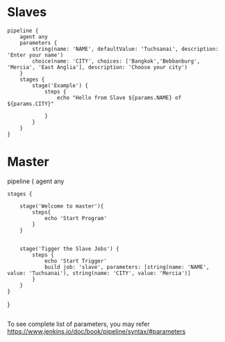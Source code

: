 # Slaves

```
pipeline {
    agent any
    parameters {
        string(name: 'NAME', defaultValue: 'Tuchsanai', description: 'Enter your name')
        choice(name: 'CITY', choices: ['Bangkok','Bebbanburg', 'Mercia', 'East Anglia'], description: 'Choose your city')
    }
    stages {
        stage('Example') {
            steps {
                echo "Hello from Slave ${params.NAME} of ${params.CITY}"
                
            }
        }
    }
}
```

# Master

pipeline {
    agent any

    stages {
        
        stage('Welcome to master'){
            steps{
                echo 'Start Program'
            }
        }
        
        
        stage('Tigger the Slave Jobs') {
            steps {
                echo 'Start Trigger'
                build job: 'slave', parameters: [string(name: 'NAME', value: 'Tuchsanai'), string(name: 'CITY', value: 'Mercia')]
            }
        }
    }
}
```

```


To see complete list of parameters, you may refer https://www.jenkins.io/doc/book/pipeline/syntax/#parameters

